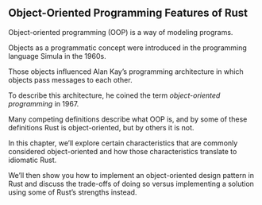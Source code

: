 ## Object-Oriented Programming Features of Rust

Object-oriented programming (OOP) is a way of modeling programs.

Objects as a programmatic concept were introduced in the programming language Simula in the 1960s.

Those objects influenced Alan Kay’s programming architecture in which objects pass messages to each other.

To describe this architecture, he coined the term *object-oriented programming* in 1967.

Many competing definitions describe what OOP is, and by some of these definitions Rust is object-oriented, but by others it is not.

In this chapter, we’ll explore certain characteristics that are commonly considered object-oriented and how those characteristics translate to idiomatic Rust.

We’ll then show you how to implement an object-oriented design pattern in Rust and discuss the trade-offs of doing so versus implementing a solution using some of Rust’s strengths instead.

